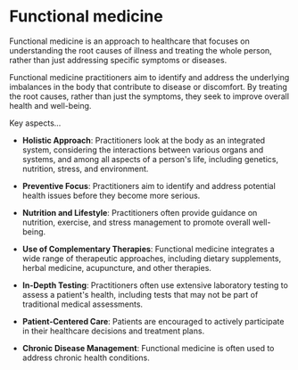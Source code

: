 # Functional medicine

Functional medicine is an approach to healthcare that focuses on understanding the root causes of illness and treating the whole person, rather than just addressing specific symptoms or diseases.

Functional medicine practitioners aim to identify and address the underlying imbalances in the body that contribute to disease or discomfort. By treating the root causes, rather than just the symptoms, they seek to improve overall health and well-being.

Key aspects…

* **Holistic Approach**: Practitioners look at the body as an integrated system, considering the interactions between various organs and systems, and among all aspects of a person's life, including genetics, nutrition, stress, and environment.

* **Preventive Focus**: Practitioners aim to identify and address potential health issues before they become more serious.

* **Nutrition and Lifestyle**: Practitioners often provide guidance on nutrition, exercise, and stress management to promote overall well-being.

* **Use of Complementary Therapies**: Functional medicine integrates a wide range of therapeutic approaches, including dietary supplements, herbal medicine, acupuncture, and other therapies.

* **In-Depth Testing**: Practitioners often use extensive laboratory testing to assess a patient's health, including tests that may not be part of traditional medical assessments.

* **Patient-Centered Care**: Patients are encouraged to actively participate in their healthcare decisions and treatment plans.

* **Chronic Disease Management**: Functional medicine is often used to address chronic health conditions.
